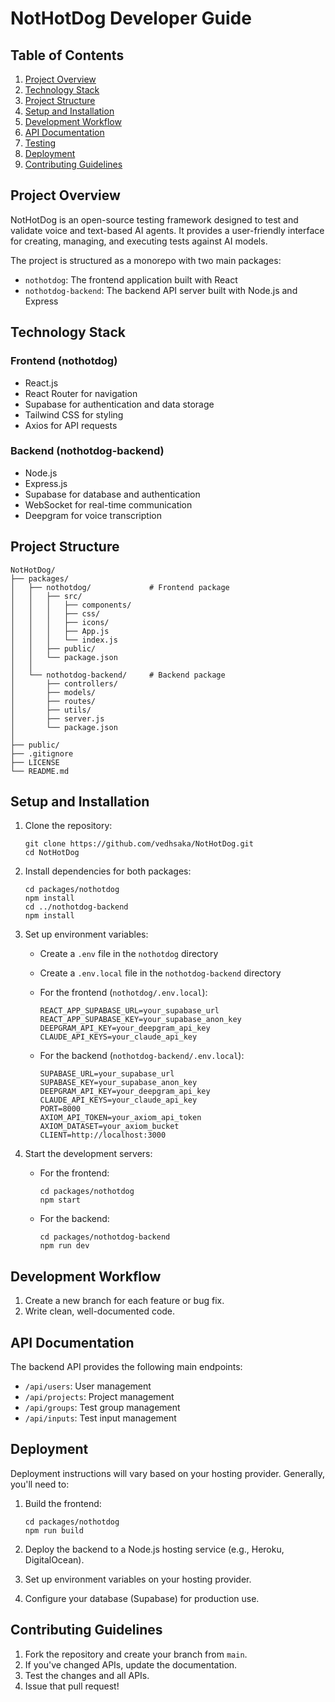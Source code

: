 # NotHotDog Developer Guide

## Table of Contents

1. [Project Overview](#project-overview)
2. [Technology Stack](#technology-stack)
3. [Project Structure](#project-structure)
4. [Setup and Installation](#setup-and-installation)
5. [Development Workflow](#development-workflow)
6. [API Documentation](#api-documentation)
7. [Testing](#testing)
8. [Deployment](#deployment)
9. [Contributing Guidelines](#contributing-guidelines)

## Project Overview

NotHotDog is an open-source testing framework designed to test and validate voice and text-based AI agents. It provides a user-friendly interface for creating, managing, and executing tests against AI models.

The project is structured as a monorepo with two main packages:

- `nothotdog`: The frontend application built with React
- `nothotdog-backend`: The backend API server built with Node.js and Express

## Technology Stack

### Frontend (nothotdog)

- React.js
- React Router for navigation
- Supabase for authentication and data storage
- Tailwind CSS for styling
- Axios for API requests

### Backend (nothotdog-backend)

- Node.js
- Express.js
- Supabase for database and authentication
- WebSocket for real-time communication
- Deepgram for voice transcription

## Project Structure

```
NotHotDog/
├── packages/
│   ├── nothotdog/             # Frontend package
│   │   ├── src/
│   │   │   ├── components/
│   │   │   ├── css/
│   │   │   ├── icons/
│   │   │   ├── App.js
│   │   │   └── index.js
│   │   ├── public/
│   │   └── package.json
│   │
│   └── nothotdog-backend/     # Backend package
│       ├── controllers/
│       ├── models/
│       ├── routes/
│       ├── utils/
│       ├── server.js
│       └── package.json
│
├── public/
├── .gitignore
├── LICENSE
└── README.md
```

## Setup and Installation

1. Clone the repository:

   ```
   git clone https://github.com/vedhsaka/NotHotDog.git
   cd NotHotDog
   ```

2. Install dependencies for both packages:

   ```
   cd packages/nothotdog
   npm install
   cd ../nothotdog-backend
   npm install
   ```

3. Set up environment variables:

   - Create a `.env` file in the `nothotdog` directory
   - Create a `.env.local` file in the `nothotdog-backend` directory
   - For the frontend (`nothotdog/.env.local`):

     ```
     REACT_APP_SUPABASE_URL=your_supabase_url
     REACT_APP_SUPABASE_KEY=your_supabase_anon_key
     DEEPGRAM_API_KEY=your_deepgram_api_key
     CLAUDE_API_KEYS=your_claude_api_key
     ```

   - For the backend (`nothotdog-backend/.env.local`):
     ```
     SUPABASE_URL=your_supabase_url
     SUPABASE_KEY=your_supabase_anon_key
     DEEPGRAM_API_KEY=your_deepgram_api_key
     CLAUDE_API_KEYS=your_claude_api_key
     PORT=8000
     AXIOM_API_TOKEN=your_axiom_api_token
     AXIOM_DATASET=your_axiom_bucket
     CLIENT=http://localhost:3000
     ```

4. Start the development servers:
   - For the frontend:
     ```
     cd packages/nothotdog
     npm start
     ```
   - For the backend:
     ```
     cd packages/nothotdog-backend
     npm run dev
     ```

## Development Workflow

1. Create a new branch for each feature or bug fix.
2. Write clean, well-documented code.

## API Documentation

The backend API provides the following main endpoints:

- `/api/users`: User management
- `/api/projects`: Project management
- `/api/groups`: Test group management
- `/api/inputs`: Test input management

## Deployment

Deployment instructions will vary based on your hosting provider. Generally, you'll need to:

1. Build the frontend:

   ```
   cd packages/nothotdog
   npm run build
   ```

2. Deploy the backend to a Node.js hosting service (e.g., Heroku, DigitalOcean).
3. Set up environment variables on your hosting provider.
4. Configure your database (Supabase) for production use.

## Contributing Guidelines

1. Fork the repository and create your branch from `main`.
2. If you've changed APIs, update the documentation.
3. Test the changes and all APIs.
4. Issue that pull request!
